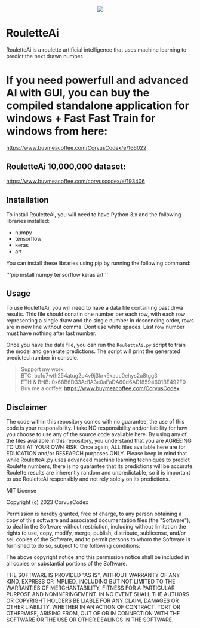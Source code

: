 <p align="center">
  <img src="https://github.com/CorvusCodex/RouletteAi/blob/main/RouletteAi.png?raw=true">
</p>

# RouletteAi
RouletteAi is a roulette artificial intelligence that uses machine learning to predict the next drawn number.

# If you need powerfull and advanced AI with GUI, you can buy the compiled standalone application for windows + Fast Fast Train for windows from here:
https://www.buymeacoffee.com/CorvusCodex/e/166022

## RouletteAi 10,000,000 dataset:
https://www.buymeacoffee.com/corvuscodex/e/193406


## Installation

To install RouletteAi, you will need to have Python 3.x and the following libraries installed:
- numpy
- tensorflow
- keras
- art

You can install these libraries using pip by running the following command:

'''pip install numpy tensorflow keras art'''

## Usage

To use RouletteAi, you will need to have a data file containing past drwa results. This file should conatin one number per each row, with each row representing a single draw and the single number in descending order, rows are in new line without comma. Dont use white spaces. Last row number must have nothing after last number.

Once you have the data file, you can run the `RouletteAi.py` script to train the model and generate predictions. The script will print the generated predicted number in console.

>Support my work:<br>
>BTC: bc1q7wth254atug2p4v9j3krk9kauc0ehys2u8tgg3<br>
>ETH & BNB: 0x68B6D33Ad1A3e0aFaDA60d6ADf8594601BE492F0<br>
>Buy me a coffee: https://www.buymeacoffee.com/CorvusCodex

## Disclaimer

The code within this repository comes with no guarantee, the use of this code is your responsibility. I take NO responsibility and/or liability for how you choose to use any of the source code available here. By using any of the files available in this repository, you understand that you are AGREEING TO USE AT YOUR OWN RISK. Once again, ALL files available here are for EDUCATION and/or RESEARCH purposes ONLY.
Please keep in mind that while RouletteAi.py uses advanced machine learning techniques to predict Roulette numbers, there is no guarantee that its predictions will be accurate. Roulette results are inherently random and unpredictable, so it is important to use RouletteAi responsibly and not rely solely on its predictions.


MIT License

Copyright (c) 2023 CorvusCodex

Permission is hereby granted, free of charge, to any person obtaining a copy
of this software and associated documentation files (the "Software"), to deal
in the Software without restriction, including without limitation the rights
to use, copy, modify, merge, publish, distribute, sublicense, and/or sell
copies of the Software, and to permit persons to whom the Software is
furnished to do so, subject to the following conditions:

The above copyright notice and this permission notice shall be included in all
copies or substantial portions of the Software.

THE SOFTWARE IS PROVIDED "AS IS", WITHOUT WARRANTY OF ANY KIND, EXPRESS OR
IMPLIED, INCLUDING BUT NOT LIMITED TO THE WARRANTIES OF MERCHANTABILITY,
FITNESS FOR A PARTICULAR PURPOSE AND NONINFRINGEMENT. IN NO EVENT SHALL THE
AUTHORS OR COPYRIGHT HOLDERS BE LIABLE FOR ANY CLAIM, DAMAGES OR OTHER
LIABILITY, WHETHER IN AN ACTION OF CONTRACT, TORT OR OTHERWISE, ARISING FROM,
OUT OF OR IN CONNECTION WITH THE SOFTWARE OR THE USE OR OTHER DEALINGS IN THE
SOFTWARE.


